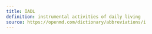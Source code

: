```yaml
---
title: IADL
definition: instrumental activities of daily living
source: https://openmd.com/dictionary/abbreviations/i
---
```

